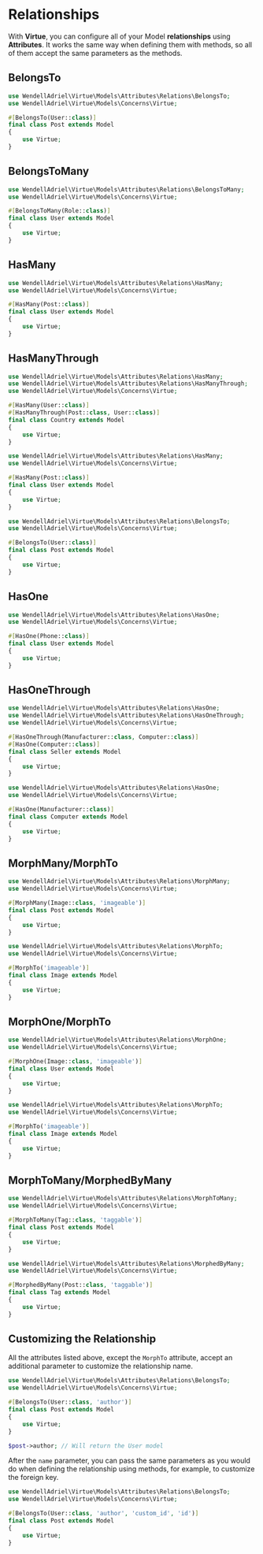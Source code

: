 # Relationships

With **Virtue**, you can configure all of your Model **relationships** using **Attributes**. It works the same way when defining them with methods, so all of them accept the same parameters as the methods.

## **BelongsTo** <a href="#belongsto" id="belongsto"></a>

```php
use WendellAdriel\Virtue\Models\Attributes\Relations\BelongsTo;
use WendellAdriel\Virtue\Models\Concerns\Virtue;

#[BelongsTo(User::class)]
final class Post extends Model
{
    use Virtue;
}
```

## **BelongsToMany** <a href="#belongstomany" id="belongstomany"></a>

```php
use WendellAdriel\Virtue\Models\Attributes\Relations\BelongsToMany;
use WendellAdriel\Virtue\Models\Concerns\Virtue;

#[BelongsToMany(Role::class)]
final class User extends Model
{
    use Virtue;
}
```

## **HasMany** <a href="#hasmany" id="hasmany"></a>

```php
use WendellAdriel\Virtue\Models\Attributes\Relations\HasMany;
use WendellAdriel\Virtue\Models\Concerns\Virtue;

#[HasMany(Post::class)]
final class User extends Model
{
    use Virtue;
}
```

## **HasManyThrough** <a href="#hasmanythrough" id="hasmanythrough"></a>

```php
use WendellAdriel\Virtue\Models\Attributes\Relations\HasMany;
use WendellAdriel\Virtue\Models\Attributes\Relations\HasManyThrough;
use WendellAdriel\Virtue\Models\Concerns\Virtue;

#[HasMany(User::class)]
#[HasManyThrough(Post::class, User::class)]
final class Country extends Model
{
    use Virtue;
}
```

```php
use WendellAdriel\Virtue\Models\Attributes\Relations\HasMany;
use WendellAdriel\Virtue\Models\Concerns\Virtue;

#[HasMany(Post::class)]
final class User extends Model
{
    use Virtue;
}
```

```php
use WendellAdriel\Virtue\Models\Attributes\Relations\BelongsTo;
use WendellAdriel\Virtue\Models\Concerns\Virtue;

#[BelongsTo(User::class)]
final class Post extends Model
{
    use Virtue;
}
```

## **HasOne** <a href="#hasone" id="hasone"></a>

```php
use WendellAdriel\Virtue\Models\Attributes\Relations\HasOne;
use WendellAdriel\Virtue\Models\Concerns\Virtue;

#[HasOne(Phone::class)]
final class User extends Model
{
    use Virtue;
}
```

## **HasOneThrough** <a href="#hasonethrough" id="hasonethrough"></a>

```php
use WendellAdriel\Virtue\Models\Attributes\Relations\HasOne;
use WendellAdriel\Virtue\Models\Attributes\Relations\HasOneThrough;
use WendellAdriel\Virtue\Models\Concerns\Virtue;

#[HasOneThrough(Manufacturer::class, Computer::class)]
#[HasOne(Computer::class)]
final class Seller extends Model
{
    use Virtue;
}
```

```php
use WendellAdriel\Virtue\Models\Attributes\Relations\HasOne;
use WendellAdriel\Virtue\Models\Concerns\Virtue;

#[HasOne(Manufacturer::class)]
final class Computer extends Model
{
    use Virtue;
}
```

## **MorphMany/MorphTo** <a href="#morphmany-morphto" id="morphmany-morphto"></a>

```php
use WendellAdriel\Virtue\Models\Attributes\Relations\MorphMany;
use WendellAdriel\Virtue\Models\Concerns\Virtue;

#[MorphMany(Image::class, 'imageable')]
final class Post extends Model
{
    use Virtue;
}
```

```php
use WendellAdriel\Virtue\Models\Attributes\Relations\MorphTo;
use WendellAdriel\Virtue\Models\Concerns\Virtue;

#[MorphTo('imageable')]
final class Image extends Model
{
    use Virtue;
}
```

## **MorphOne/MorphTo** <a href="#morphone-morphto" id="morphone-morphto"></a>

```php
use WendellAdriel\Virtue\Models\Attributes\Relations\MorphOne;
use WendellAdriel\Virtue\Models\Concerns\Virtue;

#[MorphOne(Image::class, 'imageable')]
final class User extends Model
{
    use Virtue;
}
```

```php
use WendellAdriel\Virtue\Models\Attributes\Relations\MorphTo;
use WendellAdriel\Virtue\Models\Concerns\Virtue;

#[MorphTo('imageable')]
final class Image extends Model
{
    use Virtue;
}
```

## **MorphToMany/MorphedByMany** <a href="#morphtomany-morphedbymany" id="morphtomany-morphedbymany"></a>

```php
use WendellAdriel\Virtue\Models\Attributes\Relations\MorphToMany;
use WendellAdriel\Virtue\Models\Concerns\Virtue;

#[MorphToMany(Tag::class, 'taggable')]
final class Post extends Model
{
    use Virtue;
}
```

```php
use WendellAdriel\Virtue\Models\Attributes\Relations\MorphedByMany;
use WendellAdriel\Virtue\Models\Concerns\Virtue;

#[MorphedByMany(Post::class, 'taggable')]
final class Tag extends Model
{
    use Virtue;
}
```

## **Customizing the Relationship** <a href="#customizing-the-relationship" id="customizing-the-relationship"></a>

All the attributes listed above, except the `MorphTo` attribute, accept an additional parameter to customize the relationship name.

```php
use WendellAdriel\Virtue\Models\Attributes\Relations\BelongsTo;
use WendellAdriel\Virtue\Models\Concerns\Virtue;

#[BelongsTo(User::class, 'author')]
final class Post extends Model
{
    use Virtue;
}

$post->author; // Will return the User model
```

After the `name` parameter, you can pass the same parameters as you would do when defining the relationship using methods, for example, to customize the foreign key.

```php
use WendellAdriel\Virtue\Models\Attributes\Relations\BelongsTo;
use WendellAdriel\Virtue\Models\Concerns\Virtue;

#[BelongsTo(User::class, 'author', 'custom_id', 'id')]
final class Post extends Model
{
    use Virtue;
}
```
